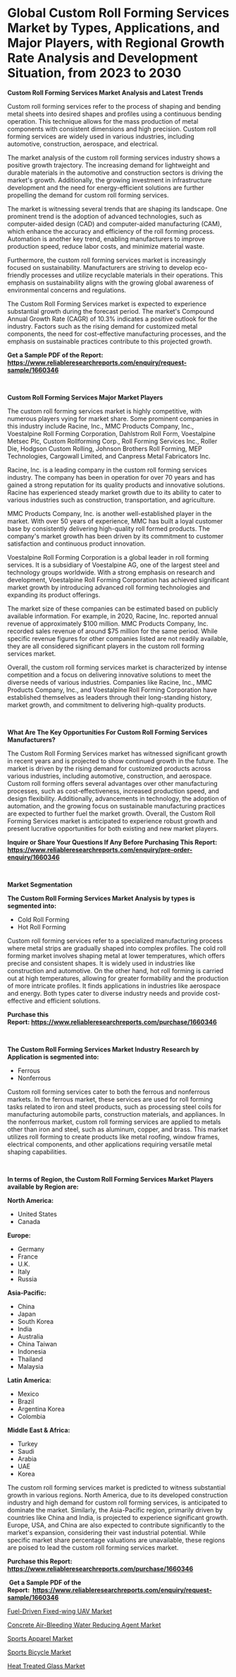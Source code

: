 <p><h1>Global Custom Roll Forming Services Market by Types, Applications, and Major Players, with Regional Growth Rate Analysis and Development Situation, from 2023 to 2030</h1></p><p><strong>Custom Roll Forming Services Market Analysis and Latest Trends</strong></p>
<p><p>Custom roll forming services refer to the process of shaping and bending metal sheets into desired shapes and profiles using a continuous bending operation. This technique allows for the mass production of metal components with consistent dimensions and high precision. Custom roll forming services are widely used in various industries, including automotive, construction, aerospace, and electrical.</p><p>The market analysis of the custom roll forming services industry shows a positive growth trajectory. The increasing demand for lightweight and durable materials in the automotive and construction sectors is driving the market's growth. Additionally, the growing investment in infrastructure development and the need for energy-efficient solutions are further propelling the demand for custom roll forming services.</p><p>The market is witnessing several trends that are shaping its landscape. One prominent trend is the adoption of advanced technologies, such as computer-aided design (CAD) and computer-aided manufacturing (CAM), which enhance the accuracy and efficiency of the roll forming process. Automation is another key trend, enabling manufacturers to improve production speed, reduce labor costs, and minimize material waste.</p><p>Furthermore, the custom roll forming services market is increasingly focused on sustainability. Manufacturers are striving to develop eco-friendly processes and utilize recyclable materials in their operations. This emphasis on sustainability aligns with the growing global awareness of environmental concerns and regulations.</p><p>The Custom Roll Forming Services market is expected to experience substantial growth during the forecast period. The market's Compound Annual Growth Rate (CAGR) of 10.3% indicates a positive outlook for the industry. Factors such as the rising demand for customized metal components, the need for cost-effective manufacturing processes, and the emphasis on sustainable practices contribute to this projected growth.</p></p>
<p><strong>Get a Sample PDF of the Report:&nbsp; <a href="https://www.reliableresearchreports.com/enquiry/request-sample/1660346">https://www.reliableresearchreports.com/enquiry/request-sample/1660346</a></strong></p>
<p>&nbsp;</p>
<p><strong>Custom Roll Forming Services Major Market Players</strong></p>
<p><p>The custom roll forming services market is highly competitive, with numerous players vying for market share. Some prominent companies in this industry include Racine, Inc., MMC Products Company, Inc., Voestalpine Roll Forming Corporation, Dahlstrom Roll Form, Voestalpine Metsec Plc, Custom Rollforming Corp., Roll Forming Services Inc., Roller Die, Hodgson Custom Rolling, Johnson Brothers Roll Forming, MEP Technologies, Cargowall Limited, and Canpress Metal Fabricators Inc. </p><p>Racine, Inc. is a leading company in the custom roll forming services industry. The company has been in operation for over 70 years and has gained a strong reputation for its quality products and innovative solutions. Racine has experienced steady market growth due to its ability to cater to various industries such as construction, transportation, and agriculture. </p><p>MMC Products Company, Inc. is another well-established player in the market. With over 50 years of experience, MMC has built a loyal customer base by consistently delivering high-quality roll formed products. The company's market growth has been driven by its commitment to customer satisfaction and continuous product innovation.</p><p>Voestalpine Roll Forming Corporation is a global leader in roll forming services. It is a subsidiary of Voestalpine AG, one of the largest steel and technology groups worldwide. With a strong emphasis on research and development, Voestalpine Roll Forming Corporation has achieved significant market growth by introducing advanced roll forming technologies and expanding its product offerings.</p><p>The market size of these companies can be estimated based on publicly available information. For example, in 2020, Racine, Inc. reported annual revenue of approximately $100 million. MMC Products Company, Inc. recorded sales revenue of around $75 million for the same period. While specific revenue figures for other companies listed are not readily available, they are all considered significant players in the custom roll forming services market.</p><p>Overall, the custom roll forming services market is characterized by intense competition and a focus on delivering innovative solutions to meet the diverse needs of various industries. Companies like Racine, Inc., MMC Products Company, Inc., and Voestalpine Roll Forming Corporation have established themselves as leaders through their long-standing history, market growth, and commitment to delivering high-quality products.</p></p>
<p>&nbsp;</p>
<p><strong>What Are The Key Opportunities For Custom Roll Forming Services Manufacturers?</strong></p>
<p><p>The Custom Roll Forming Services market has witnessed significant growth in recent years and is projected to show continued growth in the future. The market is driven by the rising demand for customized products across various industries, including automotive, construction, and aerospace. Custom roll forming offers several advantages over other manufacturing processes, such as cost-effectiveness, increased production speed, and design flexibility. Additionally, advancements in technology, the adoption of automation, and the growing focus on sustainable manufacturing practices are expected to further fuel the market growth. Overall, the Custom Roll Forming Services market is anticipated to experience robust growth and present lucrative opportunities for both existing and new market players.</p></p>
<p><strong>Inquire or Share Your Questions If Any Before Purchasing This Report: <a href="https://www.reliableresearchreports.com/enquiry/pre-order-enquiry/1660346">https://www.reliableresearchreports.com/enquiry/pre-order-enquiry/1660346</a></strong></p>
<p>&nbsp;</p>
<p><strong>Market Segmentation</strong></p>
<p><strong>The Custom Roll Forming Services Market Analysis by types is segmented into:</strong></p>
<p><ul><li>Cold Roll Forming</li><li>Hot Roll Forming</li></ul></p>
<p><p>Custom roll forming services refer to a specialized manufacturing process where metal strips are gradually shaped into complex profiles. The cold roll forming market involves shaping metal at lower temperatures, which offers precise and consistent shapes. It is widely used in industries like construction and automotive. On the other hand, hot roll forming is carried out at high temperatures, allowing for greater formability and the production of more intricate profiles. It finds applications in industries like aerospace and energy. Both types cater to diverse industry needs and provide cost-effective and efficient solutions.</p></p>
<p><strong>Purchase this Report:&nbsp;<a href="https://www.reliableresearchreports.com/purchase/1660346">https://www.reliableresearchreports.com/purchase/1660346</a></strong></p>
<p>&nbsp;</p>
<p><strong>The Custom Roll Forming Services Market Industry Research by Application is segmented into:</strong></p>
<p><ul><li>Ferrous</li><li>Nonferrous</li></ul></p>
<p><p>Custom roll forming services cater to both the ferrous and nonferrous markets. In the ferrous market, these services are used for roll forming tasks related to iron and steel products, such as processing steel coils for manufacturing automobile parts, construction materials, and appliances. In the nonferrous market, custom roll forming services are applied to metals other than iron and steel, such as aluminum, copper, and brass. This market utilizes roll forming to create products like metal roofing, window frames, electrical components, and other applications requiring versatile metal shaping capabilities.</p></p>
<p>&nbsp;</p>
<p><strong>In terms of Region, the Custom Roll Forming Services Market Players available by Region are:</strong></p>
<p>
    <p> <strong> North America: </strong>
        <ul>
            <li>United States</li>
            <li>Canada</li>
        </ul>
        </p> 
    <p> <strong> Europe: </strong>
        <ul>
            <li>Germany</li>
            <li>France</li>
            <li>U.K.</li>
            <li>Italy</li>
            <li>Russia</li>
        </ul>
        </p> 
    <p> <strong> Asia-Pacific: </strong>
        <ul>
            <li>China</li>
            <li>Japan</li>
            <li>South Korea</li>
            <li>India</li>
            <li>Australia</li>
            <li>China Taiwan</li>
            <li>Indonesia</li>
            <li>Thailand</li>
            <li>Malaysia</li>
        </ul>
        </p> 
    <p> <strong> Latin America: </strong>
        <ul>
            <li>Mexico</li>
            <li>Brazil</li>
            <li>Argentina Korea</li>
            <li>Colombia</li>
        </ul>
        </p> 
    <p> <strong> Middle East & Africa: </strong>
        <ul>
            <li>Turkey</li>
            <li>Saudi</li>
            <li>Arabia</li>
            <li>UAE</li>
            <li>Korea</li>
        </ul>
    </p>
    </p>
<p><p>The custom roll forming services market is predicted to witness substantial growth in various regions. North America, due to its developed construction industry and high demand for custom roll forming services, is anticipated to dominate the market. Similarly, the Asia-Pacific region, primarily driven by countries like China and India, is projected to experience significant growth. Europe, USA, and China are also expected to contribute significantly to the market's expansion, considering their vast industrial potential. While specific market share percentage valuations are unavailable, these regions are poised to lead the custom roll forming services market.</p></p>
<p><strong>Purchase this Report: <a href="https://www.reliableresearchreports.com/purchase/1660346">https://www.reliableresearchreports.com/purchase/1660346</a></strong></p>
<p>&nbsp;<strong>Get a Sample PDF of the Report:&nbsp;&nbsp;<a href="https://www.reliableresearchreports.com/enquiry/request-sample/1660346">https://www.reliableresearchreports.com/enquiry/request-sample/1660346</a></strong></p>
<p><strong></strong></p>
<p><p><a href="https://github.com/Chiragrp24/Market-Research-Report-List-1/blob/main/fuel-driven-fixed-wing-uav-market.md">Fuel-Driven Fixed-wing UAV Market</a></p><p><a href="https://github.com/YashRP12/Market-Research-Report-List-1/blob/main/concrete-air-bleeding-water-reducing-agent-market.md">Concrete Air-Bleeding Water Reducing Agent Market</a></p><p><a href="https://www.linkedin.com/pulse/sports-apparel-market-size-2023-2030-global-industrial-ritxe/">Sports Apparel Market</a></p><p><a href="https://www.linkedin.com/pulse/sports-bicycle-market-insights-players-forecast-till-2030-insite360-ivj9e/">Sports Bicycle Market</a></p><p><a href="https://medium.com/@candicekoss1946/heat-treated-glass-market-insights-into-market-cagr-market-trends-and-growth-strategies-5d5e7657007f">Heat Treated Glass Market</a></p></p>